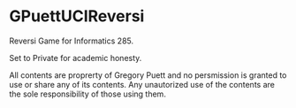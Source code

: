 # GPuettUCIReversi
Reversi Game for Informatics 285. 

Set to Private for academic honesty.

All contents are proprerty of Gregory Puett and no persmission is granted to use or share any of its contents. Any unautorized use of the contents are the sole responsibility of those using them.
